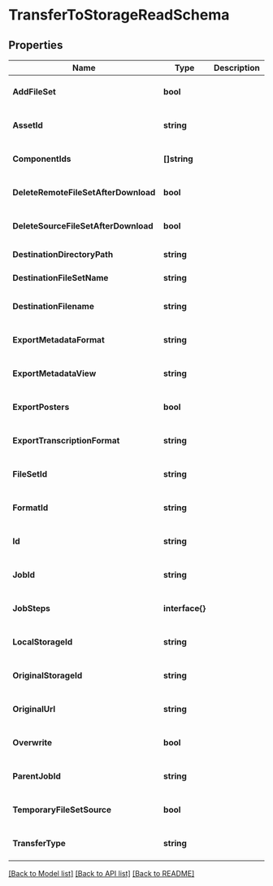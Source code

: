 # TransferToStorageReadSchema

## Properties
Name | Type | Description | Notes
------------ | ------------- | ------------- | -------------
**AddFileSet** | **bool** |  | [optional] [default to null]
**AssetId** | **string** |  | [optional] [default to null]
**ComponentIds** | **[]string** |  | [optional] [default to null]
**DeleteRemoteFileSetAfterDownload** | **bool** |  | [optional] [default to null]
**DeleteSourceFileSetAfterDownload** | **bool** |  | [optional] [default to null]
**DestinationDirectoryPath** | **string** |  | [default to null]
**DestinationFileSetName** | **string** |  | [default to null]
**DestinationFilename** | **string** |  | [optional] [default to null]
**ExportMetadataFormat** | **string** |  | [optional] [default to null]
**ExportMetadataView** | **string** |  | [optional] [default to null]
**ExportPosters** | **bool** |  | [optional] [default to null]
**ExportTranscriptionFormat** | **string** |  | [optional] [default to null]
**FileSetId** | **string** |  | [optional] [default to null]
**FormatId** | **string** |  | [optional] [default to null]
**Id** | **string** |  | [optional] [default to null]
**JobId** | **string** |  | [optional] [default to null]
**JobSteps** | **interface{}** |  | [optional] [default to null]
**LocalStorageId** | **string** |  | [optional] [default to null]
**OriginalStorageId** | **string** |  | [optional] [default to null]
**OriginalUrl** | **string** |  | [optional] [default to null]
**Overwrite** | **bool** |  | [optional] [default to null]
**ParentJobId** | **string** |  | [optional] [default to null]
**TemporaryFileSetSource** | **bool** |  | [optional] [default to null]
**TransferType** | **string** |  | [optional] [default to null]

[[Back to Model list]](../README.md#documentation-for-models) [[Back to API list]](../README.md#documentation-for-api-endpoints) [[Back to README]](../README.md)


